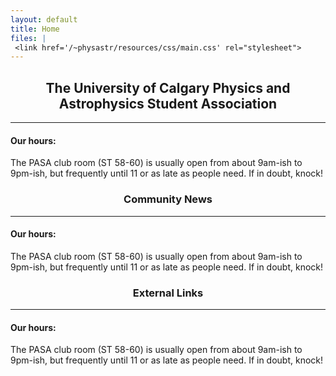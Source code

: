 ```yaml
---
layout: default
title: Home
files: |
 <link href='/~physastr/resources/css/main.css' rel="stylesheet">
---
```

<div class="container-fluid">
    <div class="row">
        <div class="col-md-6 order-md-2">
            <div class="jumbotron">
                <h2 style="text-align: center">The University of Calgary Physics and Astrophysics Student Association</h2>
                <hr>
                <h4>Our hours:</h4>
                <p>The PASA club room (ST 58-60) is usually open from about 9am-ish to 9pm-ish, but frequently until 11 or as
                    late as people need. If in doubt, knock!</p>
            </div>
        </div>
        <div class="col-md-3 order-md-1">
            <div class="jumbotron">
                <h3 style="text-align: center">Community News</h3>
                <hr>
                <h4>Our hours:</h4>
                <p>The PASA club room (ST 58-60) is usually open from about 9am-ish to 9pm-ish, but frequently until 11 or as
                    late as people need. If in doubt, knock!</p>
            </div>
        </div>
        <div class="col-md-3 order-md-3">
            <div class="jumbotron">
                <h3 style="text-align: center">External Links</h3>
                <hr>
                <h4>Our hours:</h4>
                <p>The PASA club room (ST 58-60) is usually open from about 9am-ish to 9pm-ish, but frequently until 11 or as
                    late as people need. If in doubt, knock!</p>
            </div>
        </div>
    </div>
</div>